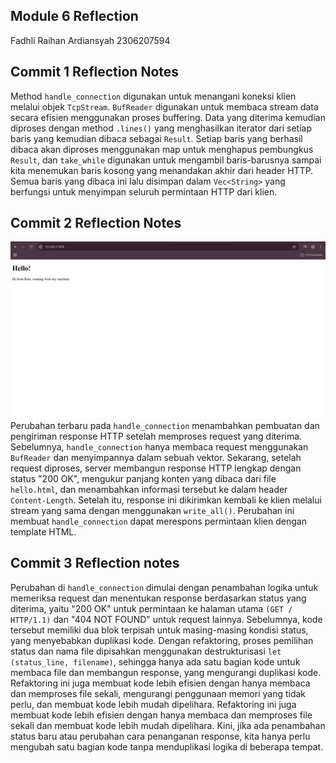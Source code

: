 ## Module 6 Reflection
Fadhli Raihan Ardiansyah 
2306207594
## Commit 1 Reflection Notes
Method `handle_connection` digunakan untuk menangani koneksi klien melalui objek `TcpStream`. `BufReader` digunakan untuk membaca stream data secara efisien menggunakan proses buffering. Data yang diterima kemudian diproses dengan method `.lines()` yang menghasilkan iterator dari setiap baris yang kemudian dibaca sebagai `Result`. Setiap baris yang berhasil dibaca akan diproses menggunakan map untuk menghapus pembungkus `Result`, dan `take_while` digunakan untuk mengambil baris-barusnya sampai kita menemukan baris kosong yang menandakan akhir dari header HTTP. Semua baris yang dibaca ini lalu disimpan dalam `Vec<String>` yang berfungsi untuk menyimpan seluruh permintaan HTTP dari klien.

## Commit 2 Reflection Notes
![Commit 2 screen capture](/assets/images/commit2.png)
Perubahan terbaru pada `handle_connection` menambahkan pembuatan dan pengiriman response HTTP setelah memproses request yang diterima. Sebelumnya, `handle_connection` hanya membaca request menggunakan `BufReader` dan menyimpannya dalam sebuah vektor. Sekarang, setelah request diproses, server membangun response HTTP lengkap dengan status "200 OK", mengukur panjang konten yang dibaca dari file `hello.html`, dan menambahkan informasi tersebut ke dalam header `Content-Length`. Setelah itu, response ini dikirimkan kembali ke klien melalui stream yang sama dengan menggunakan `write_all()`. Perubahan ini membuat `handle_connection` dapat merespons permintaan klien dengan template HTML.

## Commit 3 Reflection notes
Perubahan di `handle_connection`  dimulai dengan penambahan logika untuk memeriksa request dan menentukan response berdasarkan status yang diterima, yaitu "200 OK" untuk permintaan ke halaman utama `(GET / HTTP/1.1)` dan "404 NOT FOUND" untuk request lainnya. Sebelumnya, kode tersebut memiliki dua blok terpisah untuk masing-masing kondisi status, yang menyebabkan duplikasi kode. Dengan refaktoring, proses pemilihan status dan nama file dipisahkan menggunakan destrukturisasi `let (status_line, filename)`, sehingga hanya ada satu bagian kode untuk membaca file dan membangun response, yang mengurangi duplikasi kode.  Refaktoring ini juga membuat kode lebih efisien dengan hanya membaca dan memproses file sekali, mengurangi penggunaan memori yang tidak perlu, dan membuat kode lebih mudah dipelihara. Refaktoring ini juga membuat kode lebih efisien dengan hanya membaca dan memproses file sekali dan membuat kode lebih mudah dipelihara. Kini, jika ada penambahan status baru atau perubahan cara penanganan response, kita hanya perlu mengubah satu bagian kode tanpa menduplikasi logika di beberapa tempat.

